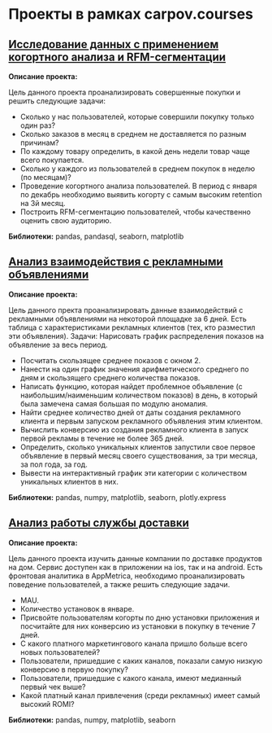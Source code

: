 # Проекты в рамках carpov.courses
## [Исследование данных с применением когортного анализа и RFM-сегментации](https://github.com/KonstantinBykov/karpov.courses-projects/blob/master/cohort%20analysis%20and%20RFM-segmentation.ipynb)
**Описание проекта:**

Цель данного проекта проанализировать совершенные покупки и решить следующие задачи:

- Сколько у нас пользователей, которые совершили покупку только один раз?
- Сколько заказов в месяц в среднем не доставляется по разным причинам?
- По каждому товару определить, в какой день недели товар чаще всего покупается.
- Сколько у каждого из пользователей в среднем покупок в неделю (по месяцам)?
- Проведение когортного анализа пользователей. В период с января по декабрь необходимо выявить когорту с самым высоким retention на 3й месяц.
- Построить RFM-сегментацию пользователей, чтобы качественно оценить свою аудиторию.

**Библиотеки:** pandas, pandasql, seaborn, matplotlib

## [Анализ взаимодействия с рекламными объявлениями](https://github.com/KonstantinBykov/karpov.courses-projects/blob/master/analysis%20of%20advertisements.ipynb)
**Описание проекта:**

Цель данного пректа проанализировать данные взаимодействий с рекламными объявлениями на некоторой площадке за 6 дней. Есть таблица с характеристиками рекламных клиентов (тех, кто разместил эти объявления).
Задачи:
Нарисовать график распределения показов на объявление за весь период.

- Посчитать скользящее среднее показов с окном 2.
- Нанести на один график значения арифметического среднего по дням и скользящего среднего количества показов.
- Написать функцию, которая найдет проблемное объявление (с наибольшим/наименьшим количеством показов) в день, в который была замечена самая большая по модулю аномалия.
- Найти среднее количество дней от даты создания рекламного клиента и первым запуском рекламного объявления этим клиентом.
- Вычислить конверсию из создания рекламного клиента в запуск первой рекламы в течение не более 365 дней.
- Определить, сколько уникальных клиентов запустили свое первое объявление в первый месяц своего существования, за три месяца, за пол года, за год.
- Вывести на интерактивный график эти категории с количеством уникальных клиентов в них.

**Библиотеки:** pandas, numpy, matplotlib, seaborn, plotly.express

## [Анализ работы службы доставки](https://github.com/KonstantinBykov/karpov.courses-projects/blob/master/delivery%20analysis.ipynb)
**Описание проекта:**

Цель данного проекта изучить данные компании по доставке продуктов на дом. Сервис доступен как в приложении на ios, так и на android. Есть фронтовая аналитика в AppMetrica, необходимо проанализировать поведение пользователей, а также решить следующие задачи.

- MAU.
- Количество установок в январе.
- Присвойте пользователям когорты по дню установки приложения и посчитайте для них конверсию из установки в покупку в течение 7 дней.
- С какого платного маркетингового канала пришло больше всего новых пользователей?
- Пользователи, пришедшие с каких каналов, показали самую низкую конверсию в первую покупку?
- Пользователи, пришедшие с какого канала, имеют медианный первый чек выше?
- Какой платный канал привлечения (среди рекламных) имеет самый высокий ROMI?

**Библиотеки:** pandas, numpy, matplotlib, seaborn
